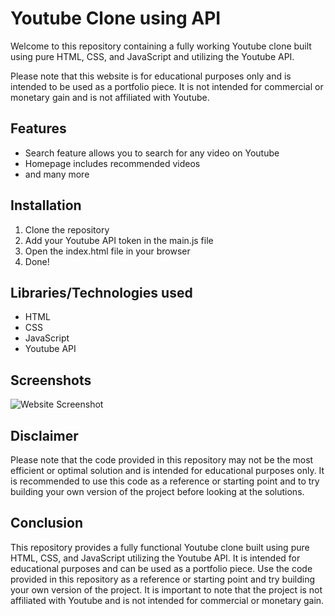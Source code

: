 # Youtube Clone using API

Welcome to this repository containing a fully working Youtube clone built using pure HTML, CSS, and JavaScript and utilizing the Youtube API.

Please note that this website is for educational purposes only and is intended to be used as a portfolio piece. It is not intended for commercial or monetary gain and is not affiliated with Youtube.

## Features

- Search feature allows you to search for any video on Youtube
- Homepage includes recommended videos
- and many more

## Installation

1. Clone the repository
2. Add your Youtube API token in the main.js file
3. Open the index.html file in your browser
4. Done!

## Libraries/Technologies used

- HTML
- CSS
- JavaScript
- Youtube API

## Screenshots

![Website Screenshot](https://imgur.com/5Sa5JXk.png)

## Disclaimer

Please note that the code provided in this repository may not be the most efficient or optimal solution and is intended for educational purposes only. It is recommended to use this code as a reference or starting point and to try building your own version of the project before looking at the solutions.

## Conclusion

This repository provides a fully functional Youtube clone built using pure HTML, CSS, and JavaScript utilizing the Youtube API. It is intended for educational purposes and can be used as a portfolio piece. Use the code provided in this repository as a reference or starting point and try building your own version of the project. It is important to note that the project is not affiliated with Youtube and is not intended for commercial or monetary gain.

